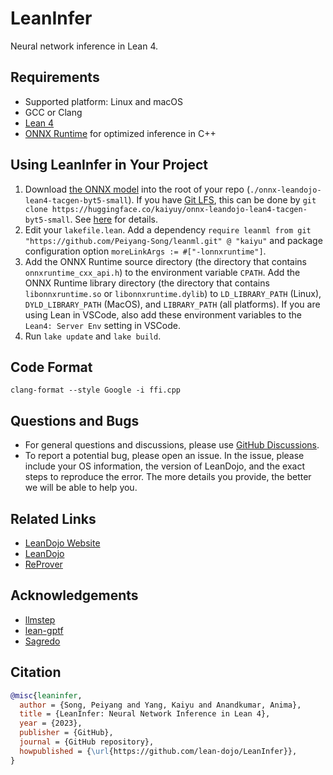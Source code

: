 LeanInfer
=========

Neural network inference in Lean 4.


## Requirements

* Supported platform: Linux and macOS
* GCC or Clang
* [Lean 4](https://leanprover.github.io/lean4/doc/quickstart.html)
* [ONNX Runtime](https://onnxruntime.ai/) for optimized inference in C++


## Using LeanInfer in Your Project

1. Download [the ONNX model](https://huggingface.co/kaiyuy/onnx-leandojo-lean4-tacgen-byt5-small) into the root of your repo (`./onnx-leandojo-lean4-tacgen-byt5-small`). If you have [Git LFS](https://git-lfs.com/), this can be done by `git clone https://huggingface.co/kaiyuy/onnx-leandojo-lean4-tacgen-byt5-small`. See [here](https://huggingface.co/docs/hub/models-downloading) for details.
1. Edit your `lakefile.lean`. Add a dependency `require leanml from git "https://github.com/Peiyang-Song/leanml.git" @ "kaiyu"` and package configuration option `moreLinkArgs := #["-lonnxruntime"]`.
1. Add the ONNX Runtime source directory (the directory that contains `onnxruntime_cxx_api.h`) to the environment variable `CPATH`. Add the ONNX Runtime library directory (the directory that contains `libonnxruntime.so` or `libonnxruntime.dylib`) to `LD_LIBRARY_PATH` (Linux), `DYLD_LIBRARY_PATH` (MacOS), and `LIBRARY_PATH` (all platforms). If you are using Lean in VSCode, also add these environment variables to the `Lean4: Server Env` setting in VSCode. 
1. Run `lake update` and `lake build`.


## Code Format

`clang-format --style Google -i ffi.cpp`



## Questions and Bugs

* For general questions and discussions, please use [GitHub Discussions](https://github.com/lean-dojo/LeanInfer/discussions).  
* To report a potential bug, please open an issue. In the issue, please include your OS information, the version of LeanDojo, and the exact steps to reproduce the error. The more details you provide, the better we will be able to help you. 


## Related Links

* [LeanDojo Website](https://leandojo.org/)
* [LeanDojo](https://github.com/lean-dojo/LeanDojo) 
* [ReProver](https://github.com/lean-dojo/ReProver)


## Acknowledgements

* [llmstep](https://github.com/wellecks/llmstep)
* [lean-gptf](https://github.com/jesse-michael-han/lean-gptf)
* [Sagredo](https://www.youtube.com/watch?v=CEwRMT0GpKo)



## Citation

```bibtex
@misc{leaninfer,
  author = {Song, Peiyang and Yang, Kaiyu and Anandkumar, Anima},
  title = {LeanInfer: Neural Network Inference in Lean 4},
  year = {2023},
  publisher = {GitHub},
  journal = {GitHub repository},
  howpublished = {\url{https://github.com/lean-dojo/LeanInfer}},
}
```
